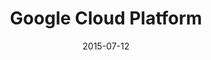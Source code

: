 ---
layout: site
title: "Google Cloud Platform"
date: 2015-07-12
categories: [google]
version: 1.5.5
major: 1
minor: 5
patch: 5
slug: google-cloud-platform
link: https://cloud.google.com/
submitter: lpolepeddi
permalink: /sites/:slug
---
